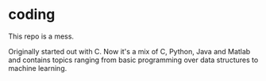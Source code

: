 # coding

This repo is a mess. 

Originally started out with C. Now it's a mix of C, Python, Java and Matlab and contains topics ranging from basic programming over data structures to machine learning.
